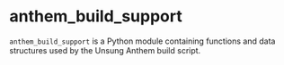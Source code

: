 # anthem_build_support

`anthem_build_support` is a Python module containing functions and data
structures used by the Unsung Anthem build script.
